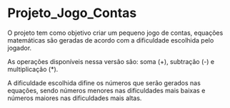 # Projeto_Jogo_Contas
O projeto tem como objetivo criar um pequeno jogo de contas, equações matemáticas são geradas de acordo com a dificuldade escolhida pelo jogador.

As operações disponíveis nessa versão são: soma (+), subtração (-) e multiplicação (*).

A dificuldade escolhida difine os números que serão gerados nas equações, sendo números menores nas dificuldades mais baixas e números maiores nas dificuldades mais altas.
